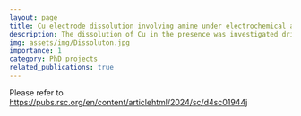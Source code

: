 ```yaml
---
layout: page
title: Cu electrode dissolution involving amine under electrochemical amination conditions
description: The dissolution of Cu in the presence was investigated driven by the observation of Cu dissolution in experiments
img: assets/img/Dissoluton.jpg
importance: 1
category: PhD projects
related_publications: true
---
```


Please refer to https://pubs.rsc.org/en/content/articlehtml/2024/sc/d4sc01944j